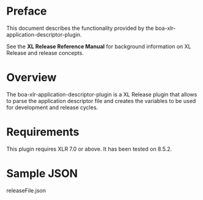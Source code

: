 # Preface #

This document describes the functionality provided by the boa-xlr-application-descriptor-plugin.

See the **XL Release Reference Manual** for background information on XL Release and release concepts.

# Overview #

The boa-xlr-application-descriptor-plugin is a XL Release plugin that allows to parse the application descriptor file and creates the variables to be used for development and release cycles. 

# Requirements #

This plugin requires XLR 7.0 or above. It has been tested on 8.5.2.

# Sample JSON #
releaseFile.json